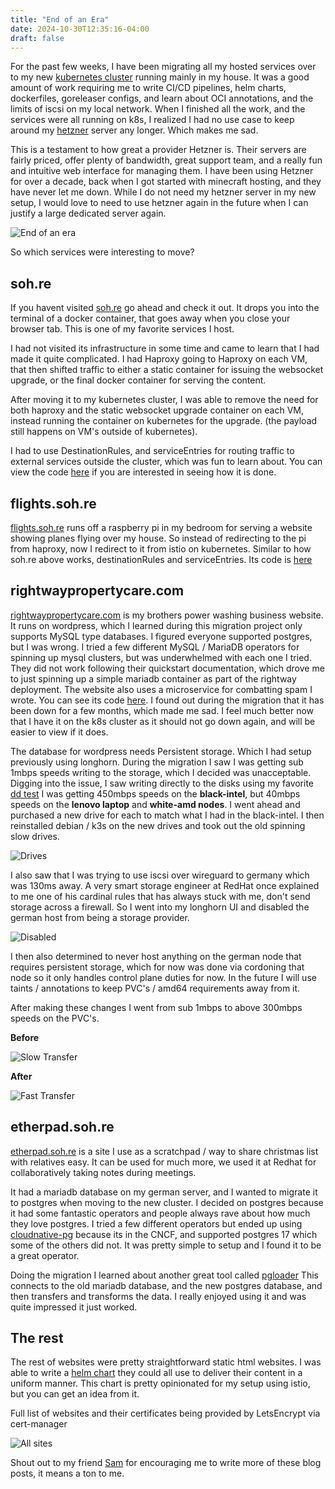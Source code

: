 ```yaml
---
title: "End of an Era"
date: 2024-10-30T12:35:16-04:00
draft: false
---
```


For the past few weeks, I have been migrating all my hosted services over to my new [kubernetes cluster](https://jmainguy.com/posts/multi-arch-hybrid-cloud/) running mainly in my house. It was a good amount of work requiring me to write CI/CD pipelines, helm charts, dockerfiles, goreleaser configs, and learn about OCI annotations, and the limits of iscsi on my local network. When I finished all the work, and the services were all running on k8s, I realized I had no use case to keep around my [hetzner](https://www.hetzner.com/) server any longer. Which makes me sad.

This is a testament to how great a provider Hetzner is. Their servers are fairly priced, offer plenty of bandwidth, great support team, and a really fun and intuitive web interface for managing them. I have been using Hetzner for over a decade, back when I got started with minecraft hosting, and they have never let me down. While I do not need my hetzner server in my new setup, I would love to need to use hetzner again in the future when I can justify a large dedicated server again.

![End of an era](/images/cancel-hetzner.png)

So which services were interesting to move?

## soh.re

If you havent visited [soh.re](https://soh.re) go ahead and check it out. It drops you into the terminal of a docker container, that goes away when you close your browser tab. This is one of my favorite services I host.

I had not visited its infrastructure in some time and came to learn that I had made it quite complicated. I had Haproxy going to Haproxy on each VM, that then shifted traffic to either a static container for issuing the websocket upgrade, or the final docker container for serving the content.

After moving it to my kubernetes cluster, I was able to remove the need for both haproxy and the static websocket upgrade container on each VM, instead running the container on kubernetes for the upgrade. (the payload still happens on VM's outside of kubernetes).

I had to use DestinationRules, and serviceEntries for routing traffic to external services outside the cluster, which was fun to learn about. You can view the code [here](https://github.com/Standouthost/helm-charts/tree/main/sohre/templates) if you are interested in seeing how it is done.

## flights.soh.re

[flights.soh.re](https://flights.soh.re) runs off a raspberry pi in my bedroom for serving a website showing planes flying over my house. So instead of redirecting to the pi from haproxy, now I redirect to it from istio on kubernetes. Similar to how soh.re above works, destinationRules and serviceEntries. Its code is [here](https://github.com/Standouthost/helm-charts/tree/main/flights)


## rightwaypropertycare.com

[rightwaypropertycare.com](https://rightwaypropertycare.com) is my brothers power washing business website. It runs on wordpress, which I learned during this migration project only supports MySQL type databases. I figured everyone supported postgres, but I was wrong. I tried a few different MySQL / MariaDB operators for spinning up mysql clusters, but was underwhelmed with each one I tried. They did not work following their quickstart documentation, which drove me to just spinning up a simple mariadb container as part of the rightway deployment. The website also uses a microservice for combatting spam I wrote. You can see its code [here](https://github.com/Jmainguy/wp-spam). I found out during the migration that it has been down for a few months, which made me sad. I feel much better now that I have it on the k8s cluster as it should not go down again, and will be easier to view if it does.

The database for wordpress needs Persistent storage. Which I had setup previously using longhorn. During the migration I saw I was getting sub 1mbps speeds writing to the storage, which I decided was unacceptable. Digging into the issue, I saw writing directly to the disks using my favorite [dd test](https://lowendtalk.com/discussion/42/test-the-disk-i-o-of-your-vps) I was getting 450mbps speeds on the **black-intel**, but 40mbps speeds on the **lenovo laptop** and **white-amd nodes**. I went ahead and purchased a new drive for each to match what I had in the black-intel. I then reinstalled debian / k3s on the new drives and took out the old spinning slow drives.

![Drives](/images/drives.png)

I also saw that I was trying to use iscsi over wireguard to germany which was 130ms away. A very smart storage engineer at RedHat once explained to me one of his cardinal rules that has always stuck with me, don't send storage across a firewall. So I went into my longhorn UI and disabled the german host from being a storage provider.

![Disabled](/images/disabled.png)

I then also determined to never host anything on the german node that requires persistent storage, which for now was done via cordoning that node so it only handles control plane duties for now. In the future I will use taints / annotations to keep PVC's / amd64 requirements away from it.

After making these changes I went from sub 1mbps to above 300mbps speeds on the PVC's.

**Before**

![Slow Transfer](/images/slow-transfer.png)

**After**

![Fast Transfer](/images/fast-transfer.png)


## etherpad.soh.re

[etherpad.soh.re](https://etherpad.soh.re) is a site I use as a scratchpad / way to share christmas list with relatives easy. It can be used for much more, we used it at Redhat for collaboratively taking notes during meetings.

It had a mariadb database on my german server, and I wanted to migrate it to postgres when moving to the new cluster. I decided on postgres because it had some fantastic operators and people always rave about how much they love postgres. I tried a few different operators but ended up using [cloudnative-pg](https://cloudnative-pg.io/) because its in the CNCF, and supported postgres 17 which some of the others did not. It was pretty simple to setup and I found it to be a great operator.

Doing the migration I learned about another great tool called [pgloader](https://github.com/dimitri/pgloader) This connects to the old mariadb database, and the new postgres database, and then transfers and transforms the data. I really enjoyed using it and was quite impressed it just worked.

## The rest

The rest of websites were pretty straightforward static html websites. I was able to write a [helm chart](https://github.com/standouthost/helm-webapp) they could all use to deliver their content in a uniform manner. This chart is pretty opinionated for my setup using istio, but you can get an idea from it.

Full list of websites and their certificates being provided by LetsEncrypt via cert-manager

![All sites](/images/all-hosts.png)


Shout out to my friend [Sam](https://stackoverflow.com/users/33204/slm) for encouraging me to write more of these blog posts, it means a ton to me.

